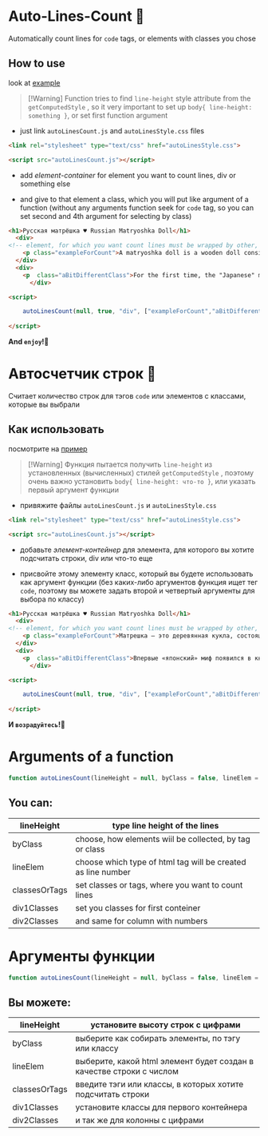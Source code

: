 # Auto-Lines-Count 🔢
Automatically count lines for `code` tags, or elements with classes you chose

## How to use
look at [example]()

>[!Warning] Function tries to find `line-height` style attribute from the `getComputedStyle` , so it very important to set up `body{ line-height: something }`, or set first function argument


- just link `autoLinesCount.js` and `autoLinesStyle.css` files

```html
<link rel="stylesheet" type="text/css" href="autoLinesStyle.css">

<script src="autoLinesCount.js"></script>
```

- add *element-container* for element you want to count lines, div or something else

- and give to that element a class, which you will put like argument of a function
(without any arguments function seek for `code` tag, so you can set second and 4th argument for selecting by class)

```html
<h1>Русская матрёшка ♥ Russian Matryoshka Doll</h1>
  <div> 
<!-- element, for which you want count lines must be wrapped by other, for example div or everithing else -->
    <p class="exampleForCount">A matryoshka doll is a wooden doll consisting of two separable parts, inside which there are dolls of the same shape, but smaller, inserted one into the other. The smallest of the dolls does not separate. The outer surface of each of the dolls is painted</p>
  </div>
  <div>
    <p  class="aBitDifferentClass">For the first time, the "Japanese" myth appeared in the book "Matryoshka" by authors E. Mozhaeva and A. Heifitz, published in 1969. He was eagerly picked up by Japanese researchers, despite the fact that no Fukuruma deity exists, Daruma and Kokeshi dolls are not detachable, and Elizaveta Mamontova has never been to Japan. The version about the "Seven Gods of Happiness" was taken from some Japanese Internet site and added without verification by Professor Meshcheryakov to his lecture on the history of cultural ties between Russia and Japan, from where it then got into Wikipedia </p>
      </div>

<script>

    autoLinesCount(null, true, "div", ["exampleForCount","aBitDifferentClass"]);
    
</script>
```

**And `enjoy`!🎉**

# Автосчетчик строк 🔢
Считает количество строк для тэгов `code` или элементов с классами, которые вы выбрали

## Как использовать
посмотрите на [пример]()

>[!Warning] Функция пытается получить `line-height` из установленных (вычисленных) стилей `getComputedStyle` , поэтому очень важно установить `body{ line-height: что-то }`, или указать первый аргумент функции

- привяжите файлы `autoLinesCount.js` и `autoLinesStyle.css`

```html
<link rel="stylesheet" type="text/css" href="autoLinesStyle.css">

<script src="autoLinesCount.js"></script>
```

- добавьте *элемент-контейнер* для элемента, для которого вы хотите подсчитать строки, div или что-то еще

- присвойте этому элементу класс, который вы будете использовать как аргумент функции
(без каких-либо аргументов функция ищет тег `code`, поэтому вы можете задать второй и четвертый аргументы для выбора по классу)

```html
<h1>Русская матрёшка ♥ Russian Matryoshka Doll</h1>
  <div> 
<!-- element, for which you want count lines must be wrapped by other, for example div or everithing else -->
    <p class="exampleForCount">Матрешка — это деревянная кукла, состоящая из двух разъединяемых частей, внутри которой находятся куклы такой же формы, но меньшего размера, вставленные одна в другую. Самая маленькая из кукол не разъединяется. Внешняя поверхность каждой из кукол раскрашена</p>
  </div>
  <div>
    <p  class="aBitDifferentClass">Впервые «японский» миф появился в книге «Матрешка» авторов Е. Можаевой и А. Хейфица, изданной в 1969 году. Он был охотно подхвачен японскими исследователями, несмотря на то, что никакого божества Фукурумы не существует, куклы Дарума и Кокэси не являются разъемными, а Елизавета Мамонтова никогда не бывала в Японии. Версия про «Семь богов счастья» была взята с какого-то японского интернет-сайта и без проверки добавлена профессором Мещеряковым в свою лекцию об истории культурных связей между Россией и Японией, откуда затем попала в Википедию. </p>
      </div>

<script>

    autoLinesCount(null, true, "div", ["exampleForCount","aBitDifferentClass"]);
    
</script>
```

**И `возрадуйтесь`!🎉**


# Arguments of a function

```js
function autoLinesCount(lineHeight = null, byClass = false, lineElem = "div", classesOrTags = ["code"], div1Classes = ["row"], div2Classes = ["column","autoLineColumn"]) {...}
```
## You can:

|lineHeight|type line height of the lines|
| --- | ---- |
|byClass|choose, how elements wiil be collected, by tag or class|
| lineElem|choose which type of html tag will be created as line number|
| classesOrTags  | set classes or tags, where you want to count lines  |
| div1Classes  | set you classes for first conteiner |
| div2Classes  | and same for column with numbers | 


# Аргументы функции

```js
function autoLinesCount(lineHeight = null, byClass = false, lineElem = "div", classesOrTags = ["code"], div1Classes = ["row"], div2Classes = ["column","autoLineColumn"]) {...}
```
## Вы можете:

|lineHeight|установите высоту строк с цифрами|
| --- | ---- |
|byClass|выберите как собирать элементы, по тэгу или классу|
| lineElem|выберите, какой html элемент будет создан в качестве строки с числом|
| classesOrTags  | введите тэги или классы, в которых хотите подсчитать строки  |
| div1Classes  | установите классы для первого контейнера |
| div2Classes  | и так же для колонны с цифрами | 

